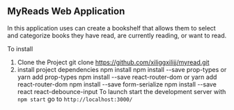 ## MyReads Web Application

In this application uses can create a bookshelf that allows them to select and categorize books they have read, are currently reading, or want to read.

To install
1) Clone the Project 
   git clone https://github.com/xiliggxilijj/myread.git
2) install project dependencies 
   npm install
   npm install --save prop-types or yarn add prop-types
   npm install --save react-router-dom or yarn add react-router-dom
   npm install --save form-serialize
   npm install --save react react-debounce-input
To launch
   start the development server with `npm start`
   go to `http://localhost:3000/`

